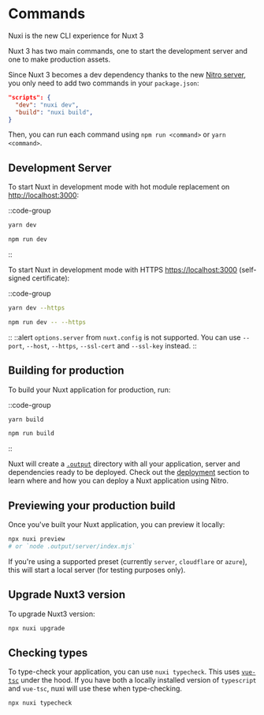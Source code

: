 # Commands

Nuxi is the new CLI experience for Nuxt 3

Nuxt 3 has two main commands, one to start the development server and one to make production assets.

Since Nuxt 3 becomes a dev dependency thanks to the new [Nitro server](/concepts/server-engine), you only need to add two commands in your `package.json`:

```json [package.json]
"scripts": {
  "dev": "nuxi dev",
  "build": "nuxi build",
}
```

Then, you can run each command using `npm run <command>` or `yarn <command>`.

## Development Server

To start Nuxt in development mode with hot module replacement on <http://localhost:3000>:

::code-group

```bash [Yarn]
yarn dev
```

```bash [NPM]
npm run dev
```

::

To start Nuxt in development mode with HTTPS <https://localhost:3000> (self-signed certificate):

::code-group

```bash [Yarn]
yarn dev --https
```

```bash [NPM]
npm run dev -- --https
```

::
::alert
`options.server` from `nuxt.config` is not supported. You can use `--port`, `--host`, `--https`, `--ssl-cert` and `--ssl-key` instead.
::

## Building for production

To build your Nuxt application for production, run:

::code-group

```bash [Yarn]
yarn build
```

```bash [NPM]
npm run build
```

::

Nuxt will create a [`.output`](/docs/directory-structure/output) directory with all your application, server and dependencies ready to be deployed. Check out the [deployment](/docs/deployment) section to learn where and how you can deploy a Nuxt application using Nitro.

## Previewing your production build

Once you've built your Nuxt application, you can preview it locally:

```bash
npx nuxi preview
# or `node .output/server/index.mjs`
```

If you're using a supported preset (currently `server`, `cloudflare` or `azure`), this will start a local server (for testing purposes only).

## Upgrade Nuxt3 version

To upgrade Nuxt3 version:

```bash
npx nuxi upgrade
```

## Checking types

To type-check your application, you can use `nuxi typecheck`. This uses [`vue-tsc`](https://github.com/johnsoncodehk/volar/tree/master/packages/vue-tsc) under the hood. If you have both a locally installed version of `typescript` and `vue-tsc`, nuxi will use these when type-checking.

```bash
npx nuxi typecheck
```
